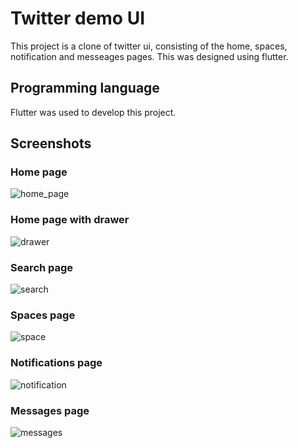 # Twitter demo UI
This project is a clone of twitter ui, consisting of the home, spaces, notification and messeages pages.
This was designed using flutter.

## Programming language
Flutter was used to develop this project.

## Screenshots

### Home page
![home_page](https://user-images.githubusercontent.com/80047364/183994852-14f07213-75c0-4fe3-92b2-327692fb7b1a.png)

### Home page with drawer
![drawer](https://user-images.githubusercontent.com/80047364/183995120-b9100705-70a1-4e10-99d1-a6e379c914f3.png)

### Search page 
![search](https://user-images.githubusercontent.com/80047364/183995425-e2134ef4-ae5c-40f8-9c46-27675cfc1f0e.png)

### Spaces page
![space](https://user-images.githubusercontent.com/80047364/183995552-e893edac-e347-42cd-b275-2f75e84ea2f1.png)

### Notifications page
![notification](https://user-images.githubusercontent.com/80047364/183995841-46a08659-27e3-45c1-a014-f651e9a79d74.png)

### Messages page
![messages](https://user-images.githubusercontent.com/80047364/183995945-0a3281bd-f947-4a15-8d9b-b32db36178a2.png)
